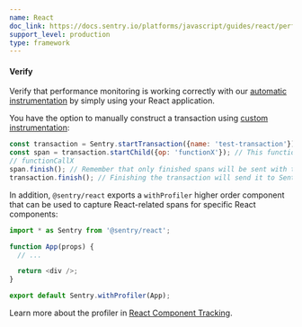 ```yaml
---
name: React
doc_link: https://docs.sentry.io/platforms/javascript/guides/react/performance/
support_level: production
type: framework
---
```


#### Verify

Verify that performance monitoring is working correctly with our [automatic instrumentation](/platforms/javascript/guides/react/performance/instrumentation/automatic-instrumentation/) by simply using your React application.

You have the option to manually construct a transaction using [custom instrumentation](/platforms/javascript/guides/react/performance/instrumentation/custom-instrumentation/):

```javascript
const transaction = Sentry.startTransaction({name: 'test-transaction'});
const span = transaction.startChild({op: 'functionX'}); // This function returns a Span
// functionCallX
span.finish(); // Remember that only finished spans will be sent with the transaction
transaction.finish(); // Finishing the transaction will send it to Sentry
```

In addition, `@sentry/react` exports a `withProfiler` higher order component that can be used to capture React-related spans for specific React components:

```javascript
import * as Sentry from '@sentry/react';

function App(props) {
  // ...

  return <div />;
}

export default Sentry.withProfiler(App);
```

Learn more about the profiler in [React Component Tracking](/platforms/javascript/guides/react/features/component-tracking/).
